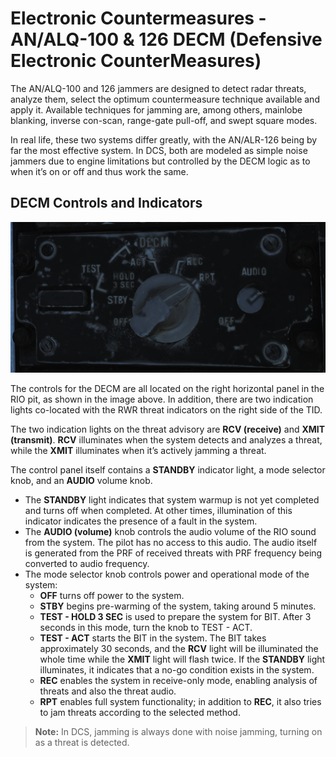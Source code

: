 # Electronic Countermeasures - AN/ALQ-100 & 126 DECM (Defensive Electronic CounterMeasures)

The AN/ALQ-100 and 126 jammers are designed to detect radar threats, analyze them, select the optimum countermeasure technique available and apply it. Available techniques for jamming are, among others, mainlobe blanking, inverse con-scan, range-gate pull-off, and swept square modes.

In real life, these two systems differ greatly, with the AN/ALR-126 being by far the most effective system. In DCS, both are modeled as simple noise jammers due to engine limitations but controlled by the DECM logic as to when it’s on or off and thus work the same.

## DECM Controls and Indicators

![Control Panel](../../img/control2.png)

The controls for the DECM are all located on the right horizontal panel in the RIO pit, as shown in the image above. In addition, there are two indication lights co-located with the RWR threat indicators on the right side of the TID.

The two indication lights on the threat advisory are **RCV (receive)** and **XMIT (transmit)**. **RCV** illuminates when the system detects and analyzes a threat, while the **XMIT** illuminates when it’s actively jamming a threat.

The control panel itself contains a **STANDBY** indicator light, a mode selector knob, and an **AUDIO** volume knob.

- The **STANDBY** light indicates that system warmup is not yet completed and turns off when completed. At other times, illumination of this indicator indicates the presence of a fault in the system.
- The **AUDIO (volume)** knob controls the audio volume of the RIO sound from the system. The pilot has no access to this audio. The audio itself is generated from the PRF of received threats with PRF frequency being converted to audio frequency.
- The mode selector knob controls power and operational mode of the system:
  - **OFF** turns off power to the system.
  - **STBY** begins pre-warming of the system, taking around 5 minutes.
  - **TEST - HOLD 3 SEC** is used to prepare the system for BIT. After 3 seconds in this mode, turn the knob to TEST - ACT.
  - **TEST - ACT** starts the BIT in the system. The BIT takes approximately 30 seconds, and the **RCV** light will be illuminated the whole time while the **XMIT** light will flash twice. If the **STANDBY** light illuminates, it indicates that a no-go condition exists in the system.
  - **REC** enables the system in receive-only mode, enabling analysis of threats and also the threat audio.
  - **RPT** enables full system functionality; in addition to **REC**, it also tries to jam threats according to the selected method.

> **Note:** In DCS, jamming is always done with noise jamming, turning on as a threat is detected.
